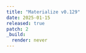 ```yaml
---
title: "Materialize v0.129"
date: 2025-01-15
released: true
patch: 2
_build:
  render: never
---
```

